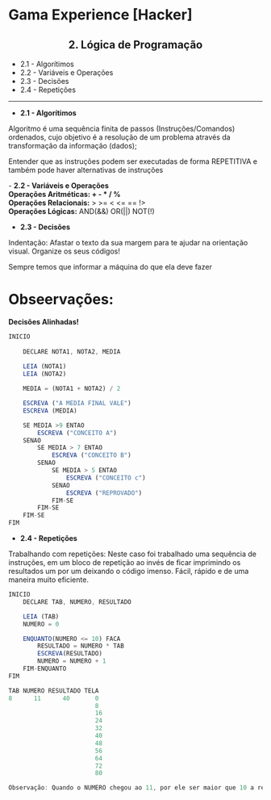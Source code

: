 # Gama Experience [Hacker]

<h2 align="center">2. Lógica de Programação</h2>

- 2.1 - Algorítimos
- 2.2 - Variáveis e Operações
- 2.3 - Decisões
- 2.4 - Repetições
<hr>

- <b>2.1 - Algorítimos</b>
<p>Algoritmo é uma sequência finita de passos (Instruções/Comandos) ordenados, cujo objetivo é a resolução de um problema através da transformação da informação (dados);</p>
<p>Entender que as instruções podem ser executadas de forma REPETITIVA e também pode haver alternativas de instruções</p>
- <b>2.2 - Variáveis e Operações</b><br/>
<b>Operações Aritméticas: + - * / %</b><br/>
<b>Operações Relacionais:</b> > >= < <= == !><br/>
<b>Operações Lógicas:</b> AND(&&) OR(||) NOT(!) <br/>

- <b>2.3 - Decisões</b><br>
<p>Indentação: Afastar o texto da sua margem para te ajudar na orientação visual. Organize os seus códigos!</p>
<p>Sempre temos que informar a máquina do que ela deve fazer<p>

<h1>Obseervações:</h1> 
<b>Decisões Alinhadas!</b>

```javascript
INICIO
    
    DECLARE NOTA1, NOTA2, MEDIA
    
    LEIA (NOTA1)
    LEIA (NOTA2)

    MEDIA = (NOTA1 + NOTA2) / 2

    ESCREVA ("A MEDIA FINAL VALE")
    ESCREVA (MEDIA)

    SE MEDIA >9 ENTAO
        ESCREVA ("CONCEITO A")
    SENAO
        SE MEDIA > 7 ENTAO
            ESCREVA ("CONCEITO B")
        SENAO
            SE MEDIA > 5 ENTAO 
                ESCREVA ("CONCEITO c")
            SENAO
                ESCREVA ("REPROVADO")
            FIM-SE    
        FIM-SE
    FIM-SE    
FIM
```

- <b>2.4 - Repetições</b>
<p>Trabalhando com repetições: Neste caso foi trabalhado uma sequência de instruções, em um bloco de repetição ao invés de ficar imprimindo os resultados um por um deixando o código imenso. Fácil, rápido e de uma maneira muito eficiente.</p>

```javascript
INICIO
    DECLARE TAB, NUMERO, RESULTADO

    LEIA (TAB)
    NUMERO = 0

    ENQUANTO(NUMERO <= 10) FACA
        RESULTADO = NUMERO * TAB
        ESCREVA(RESULTADO)
        NUMERO = NUMERO + 1
    FIM-ENQUANTO
FIM

TAB NUMERO RESULTADO TELA
8      11      40       0
                        8
                        16
                        24
                        32
                        40
                        48
                        56
                        64
                        72
                        80

Observação: Quando o NUMERO chegou ao 11, por ele ser maior que 10 a repetição parou.
```